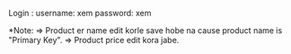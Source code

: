 <!-- In the name of Allah -->

Login :
    username: xem
    password: xem

*Note:
 => Product er name edit korle save hobe na cause product name is "Primary Key".
 => Product price edit kora jabe.
